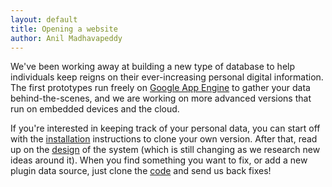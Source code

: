 ```yaml
---
layout: default
title: Opening a website
author: Anil Madhavapeddy
---
```


We've been working away at building a new type of database to help individuals keep reigns on their ever-increasing personal digital information.
The first prototypes run freely on <a href="http://code.google.com/appengine">Google App Engine</a> to gather your data behind-the-scenes, and we are working on more advanced versions that run on embedded devices and the cloud.

If you're interested in keeping track of your personal data, you can start off with the <a href="/install.html">installation</a> instructions to clone your own version.  After that, read up on the <a href="/design.html">design</a> of the system (which is still changing as we research new ideas around it).  When you find something you want to fix, or add a new plugin data source, just clone the <a href="http://github.com/avsm/py-perscon">code</a> and send us back fixes!
